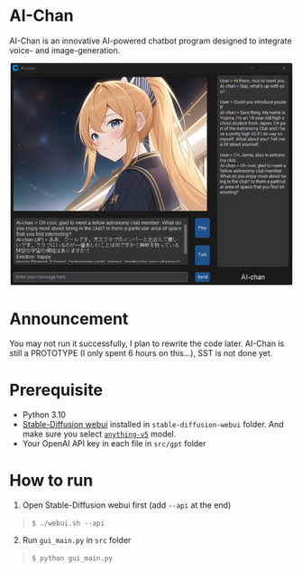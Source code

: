 # AI-Chan
AI-Chan is an innovative AI-powered chatbot program designed to integrate voice- and image-generation. 
<p align="center"><img src="assets/cover.png" width="500" ></p>

# Announcement
You may not run it successfully, I plan to rewrite the code later.
AI-Chan is still a PROTOTYPE (I only spent 6 hours on this...), SST is not done yet.

# Prerequisite
* Python 3.10
* [Stable-Diffusion webui](https://github.com/AUTOMATIC1111/stable-diffusion-webui) installed in `stable-diffusion-webui` folder. And make sure you select [`anything-v5`](https://huggingface.co/stablediffusionapi/anything-v5) model.
* Your OpenAI API key in each file in `src/gpt` folder

# How to run
1. Open Stable-Diffusion webui first (add `--api` at the end)
> `$ ./webui.sh --api`
2. Run `gui_main.py` in `src` folder 
> `$ python gui_main.py`
